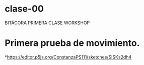 # clase-00

BITÁCORA PRIMERA CLASE WORKSHOP

# Primera prueba de movimiento.

*https://editor.p5js.org/ConstanzaPS111/sketches/SISKs2dh4
